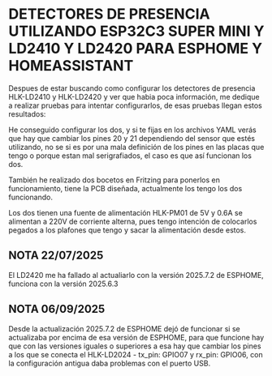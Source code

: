 <h1>DETECTORES DE PRESENCIA UTILIZANDO ESP32C3 SUPER MINI Y LD2410 Y LD2420 PARA ESPHOME Y HOMEASSISTANT</h1>
<P>Despues de estar buscando como configurar los detectores de presencia HLK-LD2410 y HLK-LD2420 y ver que habia poca información,
  me dedique a realizar pruebas para intentar configurarlos, de esas pruebas llegan estos resultados:</P>

<p>He conseguido configurar los dos, y si te fijas en los archivos YAML verás que hay que cambiar los pines 20 y 21 dependiendo 
del sensor que estés utilizando, no se si es por una mala definición de los pines en las placas que tengo o porque estan mal serigrafiados, 
el caso es que así funcionan los dos.</p>

<p>También he realizado dos bocetos en Fritzing para ponerlos en funcionamiento, tiene la PCB diseñada, actualmente los tengo los dos funcionando.</p>

<P>Los dos tienen una fuente de alimentación HLK-PM01 de 5V y 0.6A se alimentan a 220V de corriente alterna, pues tengo intención de colocarlos 
pegados a los plafones que tengo y sacar la alimentación desde estos.</P>
<h2>NOTA 22/07/2025</h2>
<p>El LD2420 me ha fallado al actualiarlo con la versión 2025.7.2 de ESPHOME, funciona con la versión 2025.6.3</p>
<h2>NOTA 06/09/2025</h2>
<p>Desde la actualización 2025.7.2 de ESPHOME dejó de funcionar si se actualizaba por encima de esa versión de ESPHOME, para que funcione hay que con las versiones iguales o superiores a esa hay que cambiar los pines a los que se conecta el HLK-LD2024 - tx_pin: GPIO07 y rx_pin: GPIO06, con la configuración antigua daba problemas con el puerto USB.</p>
